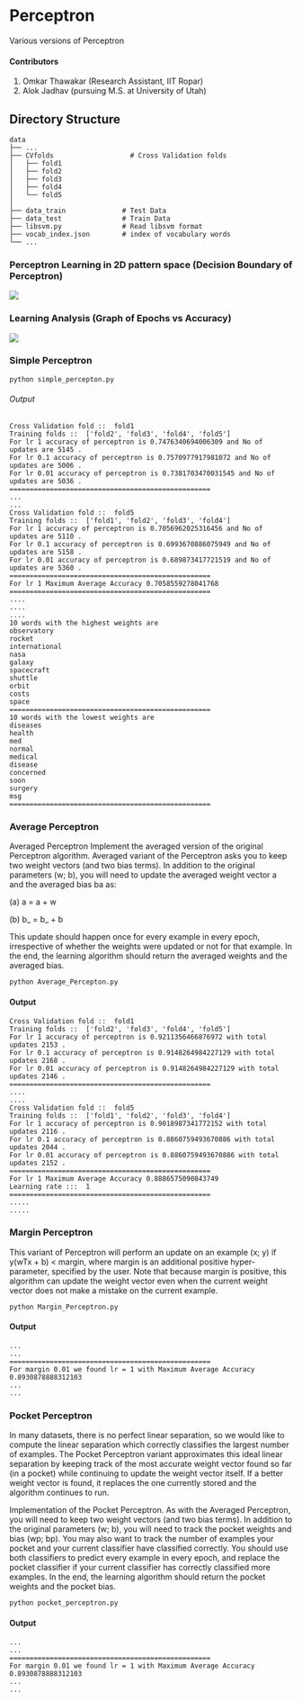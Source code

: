 # Perceptron
Various versions of Perceptron 

#### Contributors
1. Omkar Thawakar (Research Assistant, IIT Ropar)
2. Alok Jadhav (pursuing M.S. at University of Utah)

## Directory Structure

    data
    ├── ...
    ├── CVfolds                   # Cross Validation folds
    │   ├── fold1          
    │   ├── fold2
    │   ├── fold3
    │   ├── fold4
    │   └── fold5 
    │
    ├── data_train              # Test Data
    ├── data_test               # Train Data
    ├── libsvm.py               # Read libsvm format
    ├── vocab_index.json        # index of vocabulary words
    └── ...
    
### Perceptron Learning in 2D pattern space (Decision Boundary of Perceptron)
![](data/perceptron_learning.gif)

### Learning Analysis (Graph of Epochs vs Accuracy)
![](data/Plot.png)

### Simple Perceptron
```
python simple_percepton.py
```
###### Output
```
Cross Validation fold ::  fold1
Training folds ::  ['fold2', 'fold3', 'fold4', 'fold5']
For lr 1 accuracy of perceptron is 0.7476340694006309 and No of updates are 5145 .
For lr 0.1 accuracy of perceptron is 0.7570977917981072 and No of updates are 5006 .
For lr 0.01 accuracy of perceptron is 0.7381703470031545 and No of updates are 5036 .
==================================================
...
...
Cross Validation fold ::  fold5
Training folds ::  ['fold1', 'fold2', 'fold3', 'fold4']
For lr 1 accuracy of perceptron is 0.7056962025316456 and No of updates are 5110 .
For lr 0.1 accuracy of perceptron is 0.6993670886075949 and No of updates are 5158 .
For lr 0.01 accuracy of perceptron is 0.689873417721519 and No of updates are 5360 .
==================================================
For lr 1 Maximum Average Accuracy 0.7058559278041768
==================================================
....
....
....
10 words with the highest weights are
observatory
rocket
international
nasa
galaxy
spacecraft
shuttle
orbit
costs
space
==================================================
10 words with the lowest weights are
diseases
health
med
normal
medical
disease
concerned
soon
surgery
msg
==================================================
```

### Average Perceptron

Averaged Perceptron Implement the averaged version of the original Perceptron
algorithm. Averaged variant of the Perceptron asks you to keep two weight vectors (and two bias terms). In addition to
the original parameters (w; b), you will need to update the averaged weight vector a
and the averaged bias ba as:

(a) a = a + w

(b) b_ = b_ + b

This update should happen once for every example in every epoch, irrespective of
whether the weights were updated or not for that example. In the end, the learning
algorithm should return the averaged weights and the averaged bias.


```
python Average_Percepton.py
```

#### Output
```
Cross Validation fold ::  fold1
Training folds ::  ['fold2', 'fold3', 'fold4', 'fold5']
For lr 1 accuracy of perceptron is 0.9211356466876972 with total updates 2153 .
For lr 0.1 accuracy of perceptron is 0.9148264984227129 with total updates 2168 .
For lr 0.01 accuracy of perceptron is 0.9148264984227129 with total updates 2146 .
==================================================
....
....
Cross Validation fold ::  fold5
Training folds ::  ['fold1', 'fold2', 'fold3', 'fold4']
For lr 1 accuracy of perceptron is 0.9018987341772152 with total updates 2116 .
For lr 0.1 accuracy of perceptron is 0.8860759493670886 with total updates 2044 .
For lr 0.01 accuracy of perceptron is 0.8860759493670886 with total updates 2152 .
==================================================
For lr 1 Maximum Average Accuracy 0.8886575090843749
Learning rate :::  1
==================================================
.....
.....
```

### Margin Perceptron

This variant of Perceptron will perform an update on an example (x; y) if y(wTx + b) < margin, where margin is an additional positive
hyper-parameter, specified by the user. Note that because margin is positive, this algorithm
can update the weight vector even when the current weight vector does not make a
mistake on the current example. 

```
python Margin_Perceptron.py
```

#### Output

```
...
...
==================================================
For margin 0.01 we found lr = 1 with Maximum Average Accuracy 0.8930878888312103
...
...
```

### Pocket Perceptron

In many datasets, there is no perfect linear separation, so we
would like to compute the linear separation which correctly classifies the largest number
of examples. The Pocket Perceptron variant approximates this ideal linear separation
by keeping track of the most accurate weight vector found so far (in a pocket) while
continuing to update the weight vector itself. If a better weight vector is found, it
replaces the one currently stored and the algorithm continues to run. 

Implementation of the Pocket Perceptron. As with the Averaged Perceptron, you will need to
keep two weight vectors (and two bias terms). In addition to the original parameters
(w; b), you will need to track the pocket weights and bias (wp; bp). You may also want
to track the number of examples your pocket and your current classifier have classified
correctly. You should use both classifiers to predict every example in every epoch,
and replace the pocket classifier if your current classifier has correctly classified more
examples. In the end, the learning algorithm should return the pocket weights and the
pocket bias.

```
python pocket_perceptron.py
```

#### Output

```
...
...
==================================================
For margin 0.01 we found lr = 1 with Maximum Average Accuracy 0.8930878888312103
...
...
```

